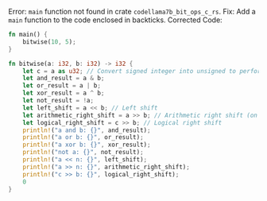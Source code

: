 Error: `main` function not found in crate `codellama7b_bit_ops_c_rs`.
Fix: Add a `main` function to the code enclosed in backticks.
Corrected Code:
```rust
fn main() {
    bitwise(10, 5);
}

fn bitwise(a: i32, b: i32) -> i32 {
    let c = a as u32; // Convert signed integer into unsigned to perform logical right shift.
    let and_result = a & b;
    let or_result = a | b;
    let xor_result = a ^ b;
    let not_result = !a;
    let left_shift = a << b; // Left shift
    let arithmetic_right_shift = a >> b; // Arithmetic right shift (on most platforms)
    let logical_right_shift = c >> b; // Logical right shift
    println!("a and b: {}", and_result);
    println!("a or b: {}", or_result);
    println!("a xor b: {}", xor_result);
    println!("not a: {}", not_result);
    println!("a << n: {}", left_shift);
    println!("a >> n: {}", arithmetic_right_shift);
    println!("c >> b: {}", logical_right_shift);
    0
}
```
